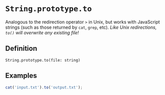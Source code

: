 # `String.prototype.to`

Analogous to the redirection operator `>` in Unix, but works with JavaScript 
strings (such as those returned by `cat`, `grep`, etc).
*Like Unix redirections, `to()` will overwrite any existing file!*

## Definition

    String.prototype.to(file: string)

## Examples

```javascript
cat('input.txt').to('output.txt');
```